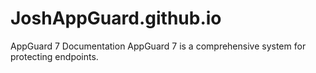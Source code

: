 # JoshAppGuard.github.io
AppGuard 7 Documentation
AppGuard 7 is a comprehensive system for protecting endpoints.
